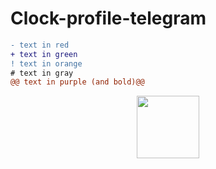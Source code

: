 # Clock-profile-telegram



```diff
- text in red
+ text in green
! text in orange
# text in gray
@@ text in purple (and bold)@@
```

<p align="center">
  <img src="https://cdn.jsdelivr.net/npm/programming-languages-logos/src/python/python.png" height="100">
</p>
